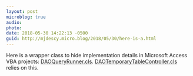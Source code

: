 ```yaml
---
layout: post
microblog: true
audio: 
photo: 
date: 2018-05-30 14:22:13 -0500
guid: http://mjdescy.micro.blog/2018/05/30/here-is-a.html
---
```

Here is a wrapper class to hide implementation details in Microsoft Access VBA projects: [DAOQueryRunner.cls](https://gist.github.com/mjdescy/6c89c5969c3618e220814c6d04f6e449). [DAOTemporaryTableController.cls](https://gist.github.com/mjdescy/621e03e8d2dd83984d83ec83ca05c6fc) relies on this.

